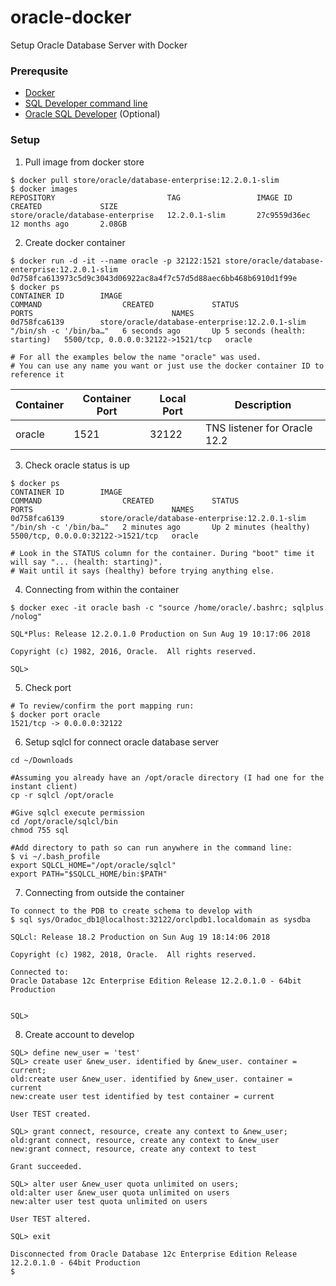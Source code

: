 # oracle-docker
Setup Oracle Database Server with Docker

### Prerequsite ###

* [Docker](https://store.docker.com/ "Get started with Docker")
* [SQL Developer command line](http://www.oracle.com/technetwork/developer-tools/sqlcl/overview/index.html "SQL Developer command line")
* [Oracle SQL Developer](https://www.oracle.com/database/technologies/appdev/sql-developer.html "Oracle SQL Developer") (Optional)

### Setup ###

1. Pull image from docker store
```
$ docker pull store/oracle/database-enterprise:12.2.0.1-slim
$ docker images
REPOSITORY                         TAG                 IMAGE ID            CREATED             SIZE
store/oracle/database-enterprise   12.2.0.1-slim       27c9559d36ec        12 months ago       2.08GB
```

2. Create docker container
```
$ docker run -d -it --name oracle -p 32122:1521 store/oracle/database-enterprise:12.2.0.1-slim
0d758fca613973c5d9c3043d06922ac8a4f7c57d5d88aec6bb468b6910d1f99e
$ docker ps
CONTAINER ID        IMAGE                                            COMMAND                  CREATED             STATUS                            PORTS                               NAMES
0d758fca6139        store/oracle/database-enterprise:12.2.0.1-slim   "/bin/sh -c '/bin/ba…"   6 seconds ago       Up 5 seconds (health: starting)   5500/tcp, 0.0.0.0:32122->1521/tcp   oracle

# For all the examples below the name "oracle" was used.
# You can use any name you want or just use the docker container ID to reference it
```
Container | Container Port | Local Port |Description
--- | --- | ---|---
oracle | 1521 | 32122 | TNS listener for Oracle 12.2

3. Check oracle status is up
```
$ docker ps
CONTAINER ID        IMAGE                                            COMMAND                  CREATED             STATUS                   PORTS                               NAMES
0d758fca6139        store/oracle/database-enterprise:12.2.0.1-slim   "/bin/sh -c '/bin/ba…"   2 minutes ago       Up 2 minutes (healthy)   5500/tcp, 0.0.0.0:32122->1521/tcp   oracle

# Look in the STATUS column for the container. During "boot" time it will say "... (health: starting)".
# Wait until it says (healthy) before trying anything else.
```

4. Connecting from within the container
```
$ docker exec -it oracle bash -c "source /home/oracle/.bashrc; sqlplus /nolog"

SQL*Plus: Release 12.2.0.1.0 Production on Sun Aug 19 10:17:06 2018

Copyright (c) 1982, 2016, Oracle.  All rights reserved.

SQL> 
```

5. Check port
```
# To review/confirm the port mapping run:
$ docker port oracle
1521/tcp -> 0.0.0.0:32122
```

6. Setup sqlcl for connect oracle database server
```
cd ~/Downloads

#Assuming you already have an /opt/oracle directory (I had one for the instant client)
cp -r sqlcl /opt/oracle

#Give sqlcl execute permission
cd /opt/oracle/sqlcl/bin
chmod 755 sql

#Add directory to path so can run anywhere in the command line:
$ vi ~/.bash_profile 
export SQLCL_HOME="/opt/oracle/sqlcl"
export PATH="$SQLCL_HOME/bin:$PATH"

```

7. Connecting from outside the container
```
To connect to the PDB to create schema to develop with
$ sql sys/Oradoc_db1@localhost:32122/orclpdb1.localdomain as sysdba

SQLcl: Release 18.2 Production on Sun Aug 19 18:14:06 2018

Copyright (c) 1982, 2018, Oracle.  All rights reserved.

Connected to:
Oracle Database 12c Enterprise Edition Release 12.2.0.1.0 - 64bit Production


SQL> 

```
8. Create account to develop
```
SQL> define new_user = 'test'
SQL> create user &new_user. identified by &new_user. container = current;
old:create user &new_user. identified by &new_user. container = current
new:create user test identified by test container = current

User TEST created.

SQL> grant connect, resource, create any context to &new_user;
old:grant connect, resource, create any context to &new_user
new:grant connect, resource, create any context to test

Grant succeeded.

SQL> alter user &new_user quota unlimited on users;
old:alter user &new_user quota unlimited on users
new:alter user test quota unlimited on users

User TEST altered.

SQL> exit

Disconnected from Oracle Database 12c Enterprise Edition Release 12.2.0.1.0 - 64bit Production
$ 
```

